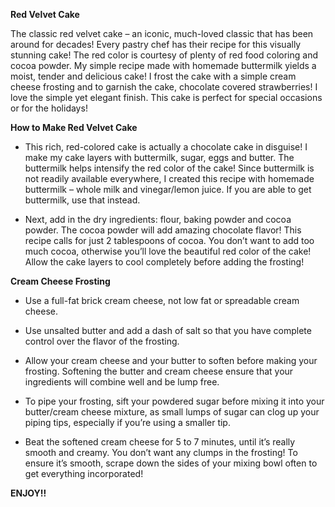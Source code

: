 **Red Velvet Cake**

The classic red velvet cake – an iconic, much-loved classic that has been around for decades! Every pastry chef has their recipe for this visually stunning cake! The red color is courtesy of plenty of red food coloring and cocoa powder. My simple recipe made with homemade buttermilk yields a moist, tender and delicious cake! I frost the cake with a simple cream cheese frosting and to garnish the cake, chocolate covered strawberries! I love the simple yet elegant finish. This cake is perfect for special occasions or for the holidays!

**How to Make Red Velvet Cake**

* This rich, red-colored cake is actually a chocolate cake in disguise! I make my cake layers with buttermilk, sugar, eggs and butter. The buttermilk helps intensify the red color of the cake! Since buttermilk is not readily available everywhere, I created this recipe with homemade buttermilk – whole milk and vinegar/lemon juice. If you are able to get buttermilk, use that instead. 

* Next, add in the dry ingredients: flour, baking powder and cocoa powder. The cocoa powder will add amazing chocolate flavor! This recipe calls for just 2 tablespoons of cocoa. You don’t want to add too much cocoa, otherwise you’ll love the beautiful red color of the cake! Allow the cake layers to cool completely before adding the frosting! 


**Cream Cheese Frosting**


* Use a full-fat brick cream cheese, not low fat or spreadable cream cheese. 

* Use unsalted butter and add a dash of salt so that you have complete control over the flavor of the frosting. 

* Allow your cream cheese and your butter to soften before making your frosting. Softening the butter and cream cheese ensure that your ingredients will combine well and be lump free. 

* To pipe your frosting, sift your powdered sugar before mixing it into your butter/cream cheese mixture, as small lumps of sugar can clog up your piping tips, especially if you’re using a smaller tip. 


* Beat the softened cream cheese for 5 to 7 minutes, until it’s really smooth and creamy. You don’t want any clumps in the frosting! To ensure it’s smooth, scrape down the sides of your mixing bowl often to get everything incorporated! 

**ENJOY!!**

